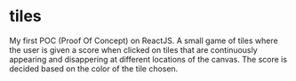# tiles
My first POC (Proof Of Concept) on ReactJS. A small game of tiles where the user is given a score when clicked on tiles that are continuously appearing and disappering at different locations of the canvas. The score is decided based on the color of the tile chosen.
